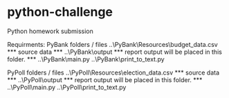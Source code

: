 # python-challenge
Python homework submission

Requirments:
PyBank folders / files
..\PyBank\Resources\budget_data.csv  *** source data ***
..\PyBank\output  *** report output will be placed in this folder. ***
..\PyBank\main.py
..\PyBank\print_to_text.py

PyPoll folders / files
..\PyPoll\Resources\election_data.csv  *** source data ***
..\PyPoll\output  *** report output will be placed in this folder. ***
..\PyPoll\main.py
..\PyPoll\print_to_text.py

